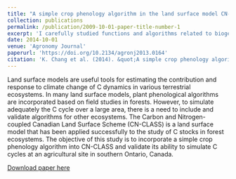 ```yaml
---
title: "A simple crop phenology algorithm in the land surface model CN-CLASS"
collection: publications
permalink: /publication/2009-10-01-paper-title-number-1
excerpt: 'I carefully studied functions and algorithms related to biogeochemistry and plant/crop physiology and validate them with dataset collected from the field and the controlled environment. I started with the soil science and biogeochemistry, because it is of fundamental importance to many process in land surface. I also conducted other researches to predict biomass, crop productivity, eddy-covariance fluxes, soil respiration, photosynthesis, and phenology etc. These simulations are directly linked to the mechanism of plant growth and our understanding in increasing productivity based on crop physiology.'
date: 2014-10-01
venue: 'Agronomy Journal'
paperurl: 'https://doi.org/10.2134/agronj2013.0164'
citation: 'K. Chang et al. (2014). &quot;A simple crop phenology algorithm in the land surface model CN-CLASS.&quot; <i>Agronomy Journal</i>. 106:297–308.'
---
```

Land surface models are useful tools for estimating the contribution and response to climate change of C dynamics in various terrestrial ecosystems. In many land surface models, plant phenological algorithms are incorporated based on field studies in forests. However, to simulate adequately the C cycle over a large area, there is a need to include and validate algorithms for other ecosystems. The Carbon and Nitrogen-coupled Canadian Land Surface Scheme (CN-CLASS) is a land surface model that has been applied successfully to the study of C stocks in forest ecosystems. The objective of this study is to incorporate a simple crop phenology algorithm into CN-CLASS and validate its ability to simulate C cycles at an agricultural site in southern Ontario, Canada.

[Download paper here](http://changks.github.io/files/Crop_phenology.pdf)
